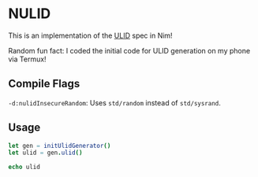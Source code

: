 # NULID
This is an implementation of the [ULID](https://github.com/ulid/spec)
spec in Nim!

Random fun fact: I coded the initial code for ULID generation on my phone
via Termux!

## Compile Flags
`-d:nulidInsecureRandom`: Uses `std/random` instead of `std/sysrand`.

## Usage
```nim
let gen = initUlidGenerator()
let ulid = gen.ulid()

echo ulid
```
